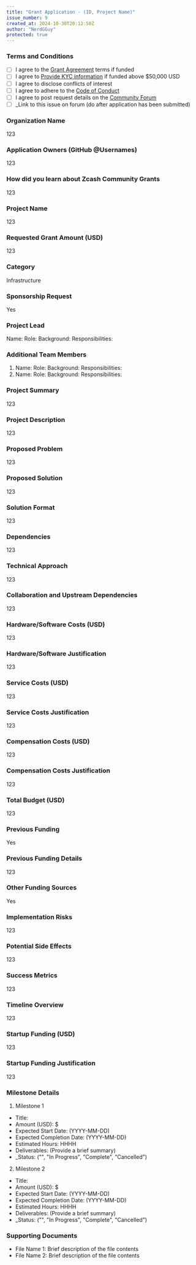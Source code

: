 ```yaml
---
title: "Grant Application - (ID, Project Name)"
issue_number: 9
created_at: 2024-10-30T20:12:50Z
author: "NerdGGuy"
protected: true
---
```


### Terms and Conditions

- [ ] I agree to the [Grant Agreement]() terms if funded
- [ ] I agree to [Provide KYC information]() if funded above $50,000 USD
- [ ] I agree to disclose conflicts of interest
- [ ] I agree to adhere to the [Code of Conduct]()
- [ ] I agree to post request details on the [Community Forum]()
- [ ] _Link to this issue on forum (do after application has been submitted)

### Organization Name

123

### Application Owners (GitHub @Usernames)

123

### How did you learn about Zcash Community Grants

123

### Project Name

123

### Requested Grant Amount (USD)

123

### Category

Infrastructure

### Sponsorship Request

Yes

### Project Lead

Name:
Role:
Background:
Responsibilities:


### Additional Team Members

1. Name:
   Role:
   Background:
   Responsibilities:
2. Name:
   Role:
   Background:
   Responsibilities:


### Project Summary

123

### Project Description

123

### Proposed Problem

123

### Proposed Solution

123

### Solution Format

123

### Dependencies

123

### Technical Approach

123

### Collaboration and Upstream Dependencies

123

### Hardware/Software Costs (USD)

123

### Hardware/Software Justification

123

### Service Costs (USD)

123

### Service Costs Justification

123

### Compensation Costs (USD)

123

### Compensation Costs Justification

123

### Total Budget (USD)

123

### Previous Funding

Yes

### Previous Funding Details

123

### Other Funding Sources

Yes

### Implementation Risks

123

### Potential Side Effects

123

### Success Metrics

123

### Timeline Overview

123

### Startup Funding (USD)

123

### Startup Funding Justification

123

### Milestone Details

1. Milestone 1
- Title:
- Amount (USD): $
- Expected Start Date: (YYYY-MM-DD)
- Expected Completion Date: (YYYY-MM-DD)
- Estimated Hours: HHHH
- Deliverables: (Provide a brief summary)
- _Status: ("", "In Progress", "Complete", "Cancelled")

2. Milestone 2
- Title:
- Amount (USD): $
- Expected Start Date: (YYYY-MM-DD)
- Expected Completion Date: (YYYY-MM-DD)
- Estimated Hours: HHHH
- Deliverables: (Provide a brief summary)
- _Status: ("", "In Progress", "Complete", "Cancelled")


### Supporting Documents

- File Name 1: Brief description of the file contents
- File Name 2: Brief description of the file contents

